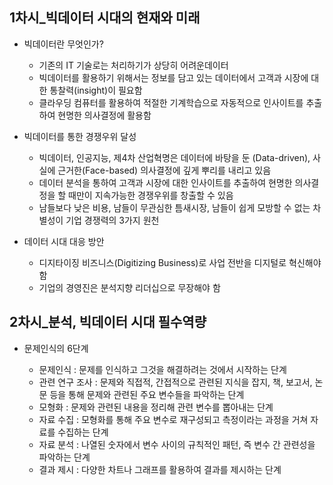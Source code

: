 ## 1차시_빅데이터 시대의 현재와 미래

- 빅데이터란 무엇인가?
  
	-  기존의 IT 기술로는 처리하기가 상당히 어려운데이터
	- 빅데이터를 활용하기 위해서는 정보를 담고 있는 데이터에서 고객과 시장에 대한 통찰력(insight)이 필요함
	- 클라우딩 컴퓨터를 활용하여 적절한 기계학습으로 자동적으로 인사이트를 추출하여 현명한 의사결정에 활용함

- 빅데이터를 통한 경쟁우위 달성
  
	- 빅데이터, 인공지능, 제4차 산업혁명은 데이터에 바탕을 둔 (Data-driven), 사실에 근거한(Face-based) 의사결정에 깊게 뿌리를 내리고 있음
	- 데이터 분석을 통하여 고객과 시장에 대한 인사이트를 추출하여 현명한 의사결정을 할 때만이 지속가능한 경쟁우위를 창출할 수 있음
	- 남들보다 낮은 비용, 남들이 무관심한 틈새시장, 남들이 쉽게 모방할 수 없는 차별성이 기업 경쟁력의 3가지 원천

- 데이터 시대 대응 방안
  
	- 디지타이징 비즈니스(Digitizing Business)로 사업 전반을 디지털로 혁신해야 함
	- 기업의 경영진은 분석지향 리더십으로 무장해야 함


## 2차시_분석, 빅데이터 시대 필수역량

- 문제인식의 6단계
  
	- 문제인식 : 문제를 인식하고 그것을 해결하려는 것에서 시작하는 단계
	- 관련 연구 조사 : 문제와 직접적, 간접적으로 관련된 지식을 잡지, 책, 보고서, 논문 등을 통해 문제와 관련된 주요 변수들을 파악하는 단계
	- 모형화 : 문제와 관련된 내용을 정리해 관련 변수를 뽑아내는 단계
	- 자료 수집 : 모형화를 통해 주요 변수로 재구성되고 측정이라는 과정을 거쳐 자료를 수집하는 단계
	- 자료 분석 : 나열된 숫자에서 변수 사이의 규칙적인 패턴,  즉 변수 간 관련성을 파악하는 단계
	- 결과 제시 : 다양한 차트나 그래프를 활용하여 결과를 제시하는 단계


